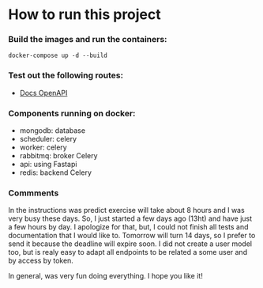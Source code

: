 # How to run this project

### Build the images and run the containers:

```
docker-compose up -d --build
```

### Test out the following routes:

* [Docs OpenAPI](http://127.0.0.1:8000/docs)

### Components running on docker:
- mongodb: database 
- scheduler: celery
- worker: celery
- rabbitmq: broker Celery
- api: using Fastapi
- redis: backend Celery 

### Commments
In the instructions was predict exercise will take about 8 hours and I was very busy these days. So, I just started a few days ago (13ht) and have just a few hours by day. I apologize for that, but, I could not finish all tests and documentation that I would like to. Tomorrow will turn 14 days, so I prefer to send it because the deadline will expire soon.  I did not create a user model too, but is realy easy to adapt all endpoints to be related a some user and by access by token.

In general, was very fun doing everything. I hope you like it! 

